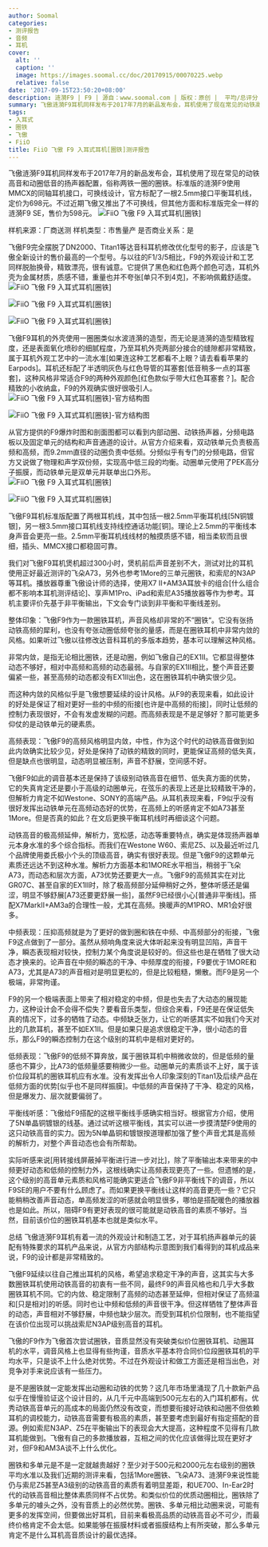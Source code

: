 ```yaml
---
author: Soomal
categories:
- 测评报告
- 音频
- 耳机
cover:
  alt: ''
  caption: ''
  image: https://images.soomal.cc/doc/20170915/00070225.webp
  relative: false
date: '2017-09-15T23:50:20+08:00'
description: 涟漪F9 | F9 | 源自：www.soomal.com | 版权：原创 |  平均/总评分：07.32/271
summary: 飞傲涟漪F9耳机同样发布于2017年7月的新品发布会，耳机使用了现在常见的动铁高音和动圈低音的扬声器配置，俗称两铁一圈的圈铁。标准版的涟漪F9使用MMCX的同轴耳机接口可换线，标配2.5mm平衡镀银单晶铜耳机线……
tags:
- 入耳式
- 圈铁
- 飞傲
- FiiO
title: FiiO 飞傲 F9 入耳式耳机[圈铁]测评报告
---
```


飞傲涟漪F9耳机同样发布于2017年7月的新品发布会，耳机使用了现在常见的动铁高音和动圈低音的扬声器配置，俗称两铁一圈的圈铁。标准版的涟漪F9使用MMCX的同轴耳机接口，可换线设计，官方标配了一根2.5mm接口平衡耳机线，定价为698元。不过近期飞傲又推出了不可换线，但其他方面和标准版完全一样的涟漪F9 SE，售价为598元。
![FiiO 飞傲 F9 入耳式耳机[圈铁]](https://images.soomal.cc/doc/20170907/00070072.webp)





样机来源：厂商送测
样机类型：市售量产
是否商业关系：是

飞傲F9完全摆脱了DN2000、Titan1等达音科耳机修改优化型号的影子，应该是飞傲全新设计的售价最高的一个型号。与以往的F1/3/5相比，F9的外观设计和工艺同样脱胎换骨，精致漂亮，很有诚意。它提供了黑色和红色两个颜色可选，耳机外壳为金属材质，质感不错，重量也并不夸张[单只不到4克]，不影响佩戴舒适度。
![FiiO 飞傲 F9 入耳式耳机[圈铁]](https://images.soomal.cc/doc/20170907/00070073.webp)




![FiiO 飞傲 F9 入耳式耳机[圈铁]](https://images.soomal.cc/doc/20170907/00070075_01.webp)




![FiiO 飞傲 F9 入耳式耳机[圈铁]](https://images.soomal.cc/doc/20170907/00070076_01.webp)




飞傲F9耳机的外壳使用一圈圈类似水波涟漪的造型，而无论是涟漪的造型精致程度，还是表面氧化喷砂的细腻程度，乃至耳机外壳两部分接合的缝隙都非常精致，属于耳机外观工艺中的一流水准[如果连这种工艺都看不上眼？请去看看苹果的Earpods]。耳机还标配了半透明灰色与红色导管的耳塞套[低音稍多一点的耳塞套]，这种风格非常适合F9的两种外观颜色[红色款似乎带大红色耳塞套？]。配合精致的小收纳盒，F9的外观确实很好很吸引人。
![FiiO 飞傲 F9 入耳式耳机[圈铁]-官方结构图](https://images.soomal.cc/doc/20170915/00070222.webp)




![FiiO 飞傲 F9 入耳式耳机[圈铁]-官方结构图](https://images.soomal.cc/doc/20170915/00070223.webp)




从官方提供的F9爆炸时图和剖面图都可以看到内部动圈、动铁扬声器，分频电路板以及固定单元的结构和声音通道的设计。从官方介绍来看，双动铁单元负责极高频和高频，而9.2mm直径的动圈负责中低频。分频似乎有专门的分频电路，但官方又说做了物理和声学双份频，实现高中低三段的均衡。动圈单元使用了PEK高分子振膜，而动铁单元是双单元并联单出口外形。
![FiiO 飞傲 F9 入耳式耳机[圈铁]](https://images.soomal.cc/doc/20170907/00070080_01.webp)




![FiiO 飞傲 F9 入耳式耳机[圈铁]](https://images.soomal.cc/doc/20170907/00070082_01.webp)




飞傲F9耳机标准版配置了两根耳机线，其中包括一根2.5mm平衡耳机线[5N铜镀银]，另一根3.5mm接口耳机线支持线控通话功能[铜]。理论上2.5mm的平衡线本身声音会更亮一些。2.5mm平衡耳机线线材的触摸质感不错，相当柔软而且很细，插头、MMCX接口都稳固可靠。

我们对飞傲F9耳机煲机超过300小时，煲机前后声音差别不大，测试对比的耳机使用正好最近测评的飞朵A73，另外也参考1More的三单元圈铁，和索尼的N3AP等耳机。播放器尊重飞傲设计师的选择，使用X7 II+AM3A耳放卡的组合[什么组合都不影响本耳机测评结论]、享声M1Pro、iPad和索尼A35播放器等作为参考。耳机主要评价先基于非平衡输出，下文会专门谈到非平衡和平衡线差别。

整体印象：飞傲F9作为一款圈铁耳机，声音风格却非常的不”圈铁“。它没有张扬动铁高频的犀利，也没有夸张动圈低频夸张的量感，而是在圈铁耳机中非常内敛的风格。如果听过飞傲以往修改达音科耳机的多版本趋势，基本可以理解这种风格。

非常内敛，是指无论相比圈铁，还是动圈，例如飞傲自己的EX1II。它都显得整体动态不够好，相对中高频和高频的动态最弱。与自家的EX1II相比，整个声音还要偏紧一些，甚至高频的动态都没有EX1II出色，这在圈铁耳机中确实很少见。

而这种内敛的风格似乎是飞傲想要延续的设计风格。从F9的表现来看，如此设计的好处是保证了相对更好一些的中频的衔接[也许是中高频的衔接]，同时让低频的控制力表现很好，不会有发虚发糊的问题。而高频表现是不是足够好？那可能更多仰仗的是动铁单元的硬素质。


高频表现：飞傲F9的高频风格明显内敛，中性，作为这个时代的动铁高音做到如此内敛确实比较少见，好处是保持了动铁的精致的同时，更能保证高频的低失真，但是缺点也很明显，动态明显被压制，声音不舒展，空间感不好。

飞傲F9如此的调音基本还是保持了该级别动铁高音在细节、低失真方面的优势，它的失真肯定还是要小于高级的动圈单元，在弦乐的表现上还是比较精致干净的，但解析力肯定不如Westone、SONY的高端产品。从耳机表现来看，F9似乎没有很好发挥出动铁单元在高频动态好的优势，在高频上的听感肯定不如A73甚至1More。但是否真的如此？在文后更换平衡耳机线时再细谈这个问题。

动铁高音的极高频延伸，解析力，宽松感，动态等重要特点，确实是体现扬声器单元本身水准的多个综合指标。而我们在Westone W60、索尼Z5、以及最近听过几个品牌使用娄氏极小个头的顶级高音，确实有很好表现。但是飞傲F9的这颗单元素质还远达不到这种水准。解析力方面基本和1MORE水平相当，稍弱于飞朵A73，而动态和层次方面，A73优势还要更大一点。飞傲F9的高频其实在对比GR07C、甚至自家的EX1II时，除了极高频部分延伸稍好之外，整体听感还是偏涩，明显不够舒展[A73还要更舒展一些]，虽然F9已经很小心[普通非平衡线]。搭配X7MarkII+AM3a的合理性一般，尤其在高频。换暖声的M1PRO、MR1会好很多。

中频表现：压抑高频就是为了更好的做到圈和铁在中频、中高频部分的衔接，飞傲F9这点做到了一部分。虽然从频响角度来说大体听起来没有明显凹陷，声音干净，瞬态表现相对较快，控制力某个角度说是较好的。但这些也是在牺牲了很大动态才换来的。论声音在中频的瞬态的干净、中频厚度的衔接，F9要优于1MORE和A73，尤其是A73的声音相对是明显更松的，但是比较粗糙，懒散。而F9是另一个极端，非常拘谨。

F9的另一个极端表面上带来了相对稳定的中频，但是也失去了大动态的展现能力，这种设计会不会得不偿失？要看音乐类型，但综合来看，F9还是在保证低失真的情况下，过多的牺牲了动态。中频缺乏张力，让它的听感其实不如我们今天对比的几款耳机，甚至不如EX1II。但是如果只是追求很稳定干净，很小动态的音乐，那么F9的瞬态控制力在这个级别的耳机中是相对更好的。


低频表现：飞傲F9的低频不算奔放，属于圈铁耳机中稍微收敛的，但是低频的量感也不算少，比A73的低频量感要稍微少一些。动圈单元的素质谈不上好，属于该价位段耳机的圈铁耳机应有水准。没有发挥出令人印象深刻的Titan1及后续产品在低频方面的优势[似乎也不是同样振膜]。中低频的声音保持了干净、稳定的风格，但是爆发力、层次就要偏弱了。

平衡线听感：飞傲给F9搭配的这根平衡线手感确实相当好。根据官方介绍，使用了5N单晶铜镀银的线基。通过试听这根平衡线，其实可以进一步摸清楚F9使用的这只动铁高音的实力。因为5N单晶铜和镀银按道理都加强了整个声音尤其是高频的解析力，对整个声音动态也会有所帮助。

实际听感来说[用转接线屏蔽掉平衡进行进一步对比]，除了平衡输出本来带来的中频更好动态和低频的控制力外，这根线确实让高频表现更亮了一些。但遗憾的是，这个级别的高音单元素质和风格可能确实更适合飞傲F9非平衡线下的调音，所以F9SE的用户不要有什么顾虑了。而如果更换平衡线让这样的高音更亮一些？它只能稍稍改善声音动态，单高频发涩的听感就会明显很多，哪怕是搭配暖色的播放器也是如此。所以，阻碍F9有更好表现的很可能就是动铁高音的素质不够好。当然，目前该价位的圈铁耳机基本也就是类似水平。

总结
飞傲涟漪F9耳机有着一流的外观设计和制造工艺，对于耳机扬声器单元的装配有特殊要求的耳机产品来说，从官方内部结构示意图到我们看得到的耳机成品来说，F9的设计都是非常精致的。

飞傲F9延续以往自己推出耳机的风格，希望追求稳定干净的声音，这其实与大多数圈铁耳机使用动铁高音的初衷有一些不同，最终F9的声音风格也和几乎大多数圈铁耳机不同。它的内敛、稳定限制了高频的动态甚至延伸，但相对保证了高频温和[只是相对]的听感。同时也让中频和低频的声音很干净。但这样牺牲了整体声音的动态，声音相对不够舒展，中频也缺少层次。而受到耳机价位限制，也不能指望在该价位出现可以挑战索尼N3AP级别高音的耳机。


飞傲的F9作为飞傲首次尝试圈铁，音质显然没有突破类似价位圈铁耳机、动圈耳机的水平，调音风格上也显得有些拘谨，音质水平基本符合同价位段圈铁耳机的平均水平，只是谈不上什么绝对优势。不过在外观设计和做工方面还是相当出色，对竞争对手来说应该有一些压力。

是不是圈铁就一定能发挥出动圈和动铁的优势？这几年市场里涌现了几十款新产品似乎在慢慢验证这个设计目的，从几千元中高端到500元左右的入门耳机都有。优秀动铁高音单元的高成本的局面仍然没有改变，而想要衔接好动铁和动圈不但依赖耳机的调校能力，动铁高音需要有极高的素质，甚至要考虑到最好有指定搭配的音源。例如索尼N3AP、Z5在平衡输出下的表现会大大提高，这种程度不见得有几款耳机能做到。飞傲有自己的多款播放器，互相之间的优化应该做得比现在更好才对，但F9和AM3A谈不上什么优化。

圈铁和多单元是不是一定就越贵越好？至少对于500元和2000元左右级别的圈铁平均水准以及我们近期的测评来看，包括1More圈铁、飞朵A73、涟漪F9来说性能仍与索尼Z5甚至A3级别的动铁高音的素质有着明显差距，和UE700、In-Ear2时代的动铁高音相比整体素质同样不占优势。和类似价位的优质动圈相比，圈铁除了多单元的噱头之外，没有音质上的必然优势。圈铁、多单元相比动圈来说，可能有更多的发挥空间，但要做出好耳机，目前来看极高品质的动铁高音必不可少，而最终价格肯定不会太低。如果能够在振膜材料或者振膜结构上有所突破，那么多单元肯定不是什么耳机高音质设计的最优选择。
